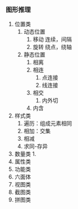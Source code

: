 ### 图形推理
1. 位置类
	1. 动态位置
		1. 移动
			连续，间隔
		2. 旋转
			绕点，绕轴
	2. 静态位置
		1. 相离
		2. 相连
			1. 点连接
			2. 线连接
		3. 相交
			1. 内外切
		4. 内含
2. 样式类
	1. 遍历：组成元素相同
	2. 相加：交集
	3. 相减
	4. 求同-存异
3. 数量类
	1. 
4. 属性类
5. 功能类
6. 六面体
7. 视图类
8. 截图类
9. 拼图类
